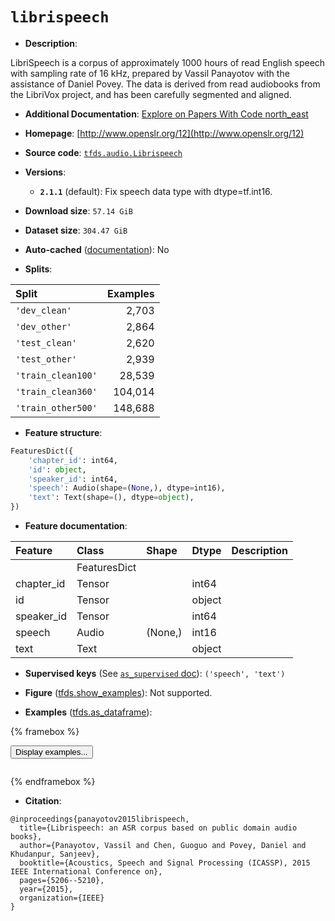 <div itemscope itemtype="http://schema.org/Dataset">
  <div itemscope itemprop="includedInDataCatalog" itemtype="http://schema.org/DataCatalog">
    <meta itemprop="name" content="TensorFlow Datasets" />
  </div>
  <meta itemprop="name" content="librispeech" />
  <meta itemprop="description" content="LibriSpeech is a corpus of approximately 1000 hours of read English speech with sampling rate of 16 kHz,&#10;prepared by Vassil Panayotov with the assistance of Daniel Povey. The data is derived from read&#10;audiobooks from the LibriVox project, and has been carefully segmented and aligned.&#10;&#10;To use this dataset:&#10;&#10;```python&#10;import tensorflow_datasets as tfds&#10;&#10;ds = tfds.load(&#x27;librispeech&#x27;, split=&#x27;train&#x27;)&#10;for ex in ds.take(4):&#10;  print(ex)&#10;```&#10;&#10;See [the guide](https://www.tensorflow.org/datasets/overview) for more&#10;informations on [tensorflow_datasets](https://www.tensorflow.org/datasets).&#10;&#10;" />
  <meta itemprop="url" content="https://www.tensorflow.org/datasets/catalog/librispeech" />
  <meta itemprop="sameAs" content="http://www.openslr.org/12" />
  <meta itemprop="citation" content="@inproceedings{panayotov2015librispeech,&#10;  title={Librispeech: an ASR corpus based on public domain audio books},&#10;  author={Panayotov, Vassil and Chen, Guoguo and Povey, Daniel and Khudanpur, Sanjeev},&#10;  booktitle={Acoustics, Speech and Signal Processing (ICASSP), 2015 IEEE International Conference on},&#10;  pages={5206--5210},&#10;  year={2015},&#10;  organization={IEEE}&#10;}" />
</div>

# `librispeech`


*   **Description**:

LibriSpeech is a corpus of approximately 1000 hours of read English speech with
sampling rate of 16 kHz, prepared by Vassil Panayotov with the assistance of
Daniel Povey. The data is derived from read audiobooks from the LibriVox
project, and has been carefully segmented and aligned.

*   **Additional Documentation**:
    <a class="button button-with-icon" href="https://paperswithcode.com/dataset/librispeech">
    Explore on Papers With Code
    <span class="material-icons icon-after" aria-hidden="true"> north_east
    </span> </a>

*   **Homepage**: [http://www.openslr.org/12](http://www.openslr.org/12)

*   **Source code**:
    [`tfds.audio.Librispeech`](https://github.com/tensorflow/datasets/tree/master/tensorflow_datasets/audio/librispeech.py)

*   **Versions**:

    *   **`2.1.1`** (default): Fix speech data type with dtype=tf.int16.

*   **Download size**: `57.14 GiB`

*   **Dataset size**: `304.47 GiB`

*   **Auto-cached**
    ([documentation](https://www.tensorflow.org/datasets/performances#auto-caching)):
    No

*   **Splits**:

Split              | Examples
:----------------- | -------:
`'dev_clean'`      | 2,703
`'dev_other'`      | 2,864
`'test_clean'`     | 2,620
`'test_other'`     | 2,939
`'train_clean100'` | 28,539
`'train_clean360'` | 104,014
`'train_other500'` | 148,688

*   **Feature structure**:

```python
FeaturesDict({
    'chapter_id': int64,
    'id': object,
    'speaker_id': int64,
    'speech': Audio(shape=(None,), dtype=int16),
    'text': Text(shape=(), dtype=object),
})
```

*   **Feature documentation**:

Feature    | Class        | Shape   | Dtype  | Description
:--------- | :----------- | :------ | :----- | :----------
           | FeaturesDict |         |        |
chapter_id | Tensor       |         | int64  |
id         | Tensor       |         | object |
speaker_id | Tensor       |         | int64  |
speech     | Audio        | (None,) | int16  |
text       | Text         |         | object |

*   **Supervised keys** (See
    [`as_supervised` doc](https://www.tensorflow.org/datasets/api_docs/python/tfds/load#args)):
    `('speech', 'text')`

*   **Figure**
    ([tfds.show_examples](https://www.tensorflow.org/datasets/api_docs/python/tfds/visualization/show_examples)):
    Not supported.

*   **Examples**
    ([tfds.as_dataframe](https://www.tensorflow.org/datasets/api_docs/python/tfds/as_dataframe)):

<!-- mdformat off(HTML should not be auto-formatted) -->

{% framebox %}

<button id="displaydataframe">Display examples...</button>
<div id="dataframecontent" style="overflow-x:auto"></div>
<script>
const url = "https://storage.googleapis.com/tfds-data/visualization/dataframe/librispeech-2.1.1.html";
const dataButton = document.getElementById('displaydataframe');
dataButton.addEventListener('click', async () => {
  // Disable the button after clicking (dataframe loaded only once).
  dataButton.disabled = true;

  const contentPane = document.getElementById('dataframecontent');
  try {
    const response = await fetch(url);
    // Error response codes don't throw an error, so force an error to show
    // the error message.
    if (!response.ok) throw Error(response.statusText);

    const data = await response.text();
    contentPane.innerHTML = data;
  } catch (e) {
    contentPane.innerHTML =
        'Error loading examples. If the error persist, please open '
        + 'a new issue.';
  }
});
</script>

{% endframebox %}

<!-- mdformat on -->

*   **Citation**:

```
@inproceedings{panayotov2015librispeech,
  title={Librispeech: an ASR corpus based on public domain audio books},
  author={Panayotov, Vassil and Chen, Guoguo and Povey, Daniel and Khudanpur, Sanjeev},
  booktitle={Acoustics, Speech and Signal Processing (ICASSP), 2015 IEEE International Conference on},
  pages={5206--5210},
  year={2015},
  organization={IEEE}
}
```

